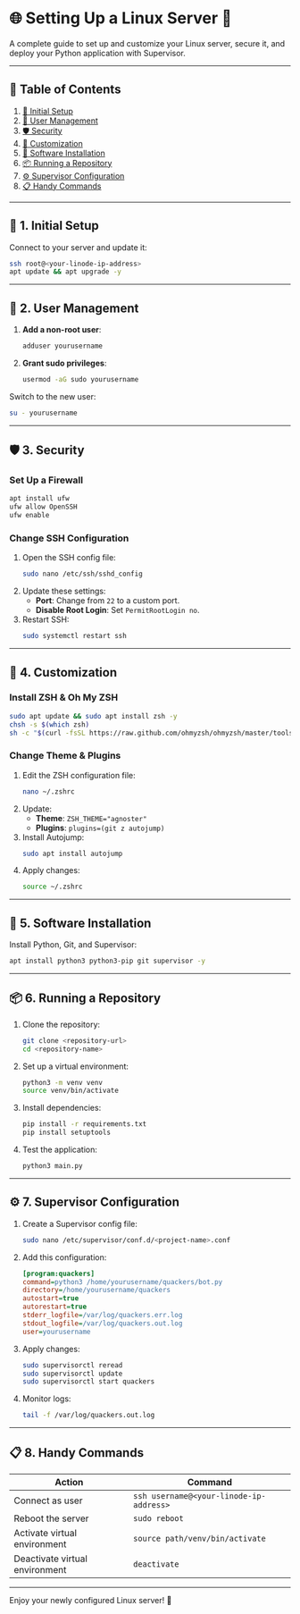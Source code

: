 # 🌐 Setting Up a Linux Server 🚀

A complete guide to set up and customize your Linux server, secure it, and deploy your Python application with Supervisor. 

---

## 📜 Table of Contents

1. [🔧 Initial Setup](#1-initial-setup)
2. [👤 User Management](#2-user-management)
3. [🛡️ Security](#3-security)
4. [🎨 Customization](#4-customization)
5. [🐍 Software Installation](#5-software-installation)
6. [📦 Running a Repository](#6-running-a-repository)
7. [⚙️ Supervisor Configuration](#7-supervisor-configuration)
8. [📋 Handy Commands](#8-handy-commands)

---

## 🔧 1. Initial Setup

Connect to your server and update it:
```bash
ssh root@<your-linode-ip-address>
apt update && apt upgrade -y
```

---

## 👤 2. User Management

1. **Add a non-root user**:
   ```bash
   adduser yourusername
   ```
2. **Grant sudo privileges**:
   ```bash
   usermod -aG sudo yourusername
   ```

Switch to the new user:
```bash
su - yourusername
```

---

## 🛡️ 3. Security

### Set Up a Firewall
```bash
apt install ufw
ufw allow OpenSSH
ufw enable
```

### Change SSH Configuration
1. Open the SSH config file:
   ```bash
   sudo nano /etc/ssh/sshd_config
   ```
2. Update these settings:
   - **Port**: Change from `22` to a custom port.
   - **Disable Root Login**: Set `PermitRootLogin no`.
3. Restart SSH:
   ```bash
   sudo systemctl restart ssh
   ```

---

## 🎨 4. Customization

### Install ZSH & Oh My ZSH
```bash
sudo apt update && sudo apt install zsh -y
chsh -s $(which zsh)
sh -c "$(curl -fsSL https://raw.github.com/ohmyzsh/ohmyzsh/master/tools/install.sh)"
```

### Change Theme & Plugins
1. Edit the ZSH configuration file:
   ```bash
   nano ~/.zshrc
   ```
2. Update:
   - **Theme**: `ZSH_THEME="agnoster"`
   - **Plugins**: `plugins=(git z autojump)`
3. Install Autojump:
   ```bash
   sudo apt install autojump
   ```
4. Apply changes:
   ```bash
   source ~/.zshrc
   ```

---

## 🐍 5. Software Installation

Install Python, Git, and Supervisor:
```bash
apt install python3 python3-pip git supervisor -y
```

---

## 📦 6. Running a Repository

1. Clone the repository:
   ```bash
   git clone <repository-url>
   cd <repository-name>
   ```
2. Set up a virtual environment:
   ```bash
   python3 -m venv venv
   source venv/bin/activate
   ```
3. Install dependencies:
   ```bash
   pip install -r requirements.txt
   pip install setuptools
   ```
4. Test the application:
   ```bash
   python3 main.py
   ```

---

## ⚙️ 7. Supervisor Configuration

1. Create a Supervisor config file:
   ```bash
   sudo nano /etc/supervisor/conf.d/<project-name>.conf
   ```
2. Add this configuration:
   ```ini
   [program:quackers]
   command=python3 /home/yourusername/quackers/bot.py
   directory=/home/yourusername/quackers
   autostart=true
   autorestart=true
   stderr_logfile=/var/log/quackers.err.log
   stdout_logfile=/var/log/quackers.out.log
   user=yourusername
   ```
3. Apply changes:
   ```bash
   sudo supervisorctl reread
   sudo supervisorctl update
   sudo supervisorctl start quackers
   ```
4. Monitor logs:
   ```bash
   tail -f /var/log/quackers.out.log
   ```

---

## 📋 8. Handy Commands

| Action                     | Command                                         |
|----------------------------|-------------------------------------------------|
| Connect as user            | `ssh username@<your-linode-ip-address>`         |
| Reboot the server          | `sudo reboot`                                   |
| Activate virtual environment | `source path/venv/bin/activate`               |
| Deactivate virtual environment | `deactivate`                                |

---

Enjoy your newly configured Linux server! 🎉
